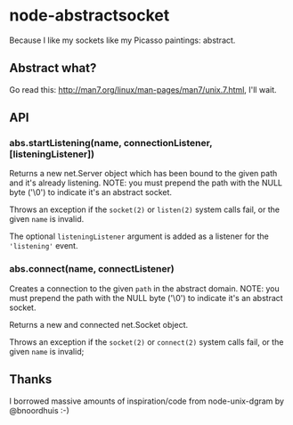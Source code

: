 # node-abstractsocket

Because I like my sockets like my Picasso paintings: abstract.


## Abstract what?

Go read this: http://man7.org/linux/man-pages/man7/unix.7.html, I'll wait.


## API

### abs.startListening(name, connectionListener, [listeningListener])

Returns a new net.Server object which has been bound to the given path
and it's already listening. NOTE: you must prepend the path with
the NULL byte ('\0') to indicate it's an abstract socket.

Throws an exception if the `socket(2)` or `listen(2)` system calls fail,
or the given `name` is invalid.

The optional `listeningListener` argument is added as a listener for the
`'listening'` event.

### abs.connect(name, connectListener)

Creates a connection to the given `path` in the abstract domain. NOTE: you must
prepend the path with the NULL byte ('\0') to indicate it's an abstract
socket.

Returns a new and connected net.Socket object.

Throws an exception if the `socket(2)` or `connect(2)` system calls fail,
or the given `name` is invalid;


## Thanks

I borrowed massive amounts of inspiration/code from node-unix-dgram by @bnoordhuis :-)

